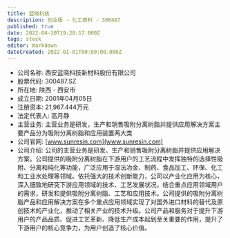 ```yaml
---
title: 蓝晓科技
description: 创业板 - 化工原料 - 300487
published: true
date: 2022-04-30T19:28:17.000Z
tags: stock
editor: markdown
dateCreated: 2022-01-01T00:00:00.000Z
---
```


- 公司名称: 西安蓝晓科技新材料股份有限公司
- 股票代码: 300487.SZ
- 所在地: 陕西 - 西安市
- 成立日期: 2001年04月05日
- 注册资本: 21,967.444万元
- 法定代表人: 高月静
- 主营业务: 主营业务是研发，生产和销售吸附分离树脂并提供应用解决方案主要产品分为吸附分离树脂和应用装置两大类
- 公司官网: [www.sunresin.com](www.sunresin.com)
- 公司介绍: 公司的主营业务是研发、生产和销售吸附分离树脂并提供应用解决方案。公司提供的吸附分离树脂在下游用户的工艺流程中发挥独特的选择性吸附、分离和纯化等功能，广泛应用于湿法冶金、制药、食品加工、环保、化工和工业水处理等领域。依托强大的技术创新能力，公司以产业化应用为核心，深入细致地研究下游应用领域的技术、工艺发展状况，结合重点应用领域用户的需求，研发和提供吸附分离树脂、工艺和应用技术。公司提供的吸附分离树脂产品和应用解决方案在多个重点应用领域实现了对国外进口材料的替代及原创技术的产业化，推动了相关产业的技术升级。公司产品和服务对于提升下游用户的产品品质、促进工艺革新、降低生产成本起到至关重要的作用，提升了下游用户的核心竞争力，为用户创造了核心价值。


